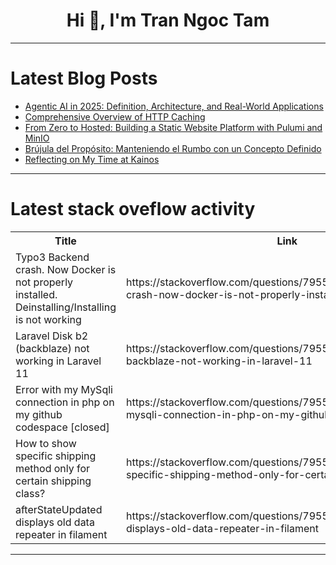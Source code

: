<h1 align="center">Hi 👋, I'm Tran Ngoc Tam</h1>

---

# Latest Blog Posts 
<!-- BLOG-POST-LIST:START -->
- [Agentic AI in 2025: Definition, Architecture, and Real-World Applications](https://dev.to/gocodeo/agentic-ai-in-2025-definition-architecture-and-real-world-applications-4jj4)
- [Comprehensive Overview of HTTP Caching](https://dev.to/leapcell/comprehensive-overview-of-http-caching-4b5e)
- [From Zero to Hosted: Building a Static Website Platform with Pulumi and MinIO](https://dev.to/shashankpai/from-zero-to-hosted-building-a-static-website-platform-with-pulumi-and-minio-1n65)
- [Brújula del Propósito: Manteniendo el Rumbo con un Concepto Definido](https://dev.to/juan_carlosvalderrbano/brujula-del-proposito-manteniendo-el-rumbo-con-un-concepto-definido-29p9)
- [Reflecting on My Time at Kainos](https://dev.to/freshcaffeine/reflecting-on-my-time-at-kainos-14of)
<!-- BLOG-POST-LIST:END -->

---

# Latest stack oveflow activity
<table>
  <tr><th>Title</th><th>Link</th></tr>
  <!-- STACKOVERFLOW:START --><tr><td>Typo3 Backend crash. Now Docker is not properly installed. Deinstalling/Installing is not working</td><td>https://stackoverflow.com/questions/79550871/typo3-backend-crash-now-docker-is-not-properly-installed-deinstalling-installi</td></tr><tr><td>Laravel Disk b2 &lpar;backblaze&rpar; not working in Laravel 11</td><td>https://stackoverflow.com/questions/79550737/laravel-disk-b2-backblaze-not-working-in-laravel-11</td></tr><tr><td>Error with my MySqli connection in php on my github codespace [closed]</td><td>https://stackoverflow.com/questions/79550653/error-with-my-mysqli-connection-in-php-on-my-github-codespace</td></tr><tr><td>How to show specific shipping method only for certain shipping class?</td><td>https://stackoverflow.com/questions/79550636/how-to-show-specific-shipping-method-only-for-certain-shipping-class</td></tr><tr><td>afterStateUpdated displays old data repeater in filament</td><td>https://stackoverflow.com/questions/79550556/afterstateupdated-displays-old-data-repeater-in-filament</td></tr><!-- STACKOVERFLOW:END -->
</table>

---



